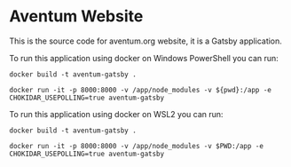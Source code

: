 # Aventum Website

This is the source code for aventum.org website, it is a Gatsby application.

To run this application using docker on Windows PowerShell you can run:

```shell
docker build -t aventum-gatsby .

docker run -it -p 8000:8000 -v /app/node_modules -v ${pwd}:/app -e CHOKIDAR_USEPOLLING=true aventum-gatsby
```

To run this application using docker on WSL2 you can run:

```shell
docker build -t aventum-gatsby .

docker run -it -p 8000:8000 -v /app/node_modules -v $PWD:/app -e CHOKIDAR_USEPOLLING=true aventum-gatsby
```
